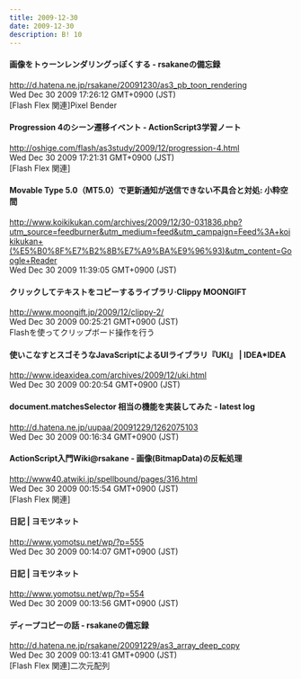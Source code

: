 ```yaml
---
title: 2009-12-30
date: 2009-12-30
description: B! 10
---
```


#### 画像をトゥーンレンダリングっぽくする - rsakaneの備忘録
http://d.hatena.ne.jp/rsakane/20091230/as3_pb_toon_rendering<br>
Wed Dec 30 2009 17:26:12 GMT+0900 (JST)<br>
[Flash Flex 関連]Pixel Bender


#### Progression 4のシーン遷移イベント - ActionScript3学習ノート
http://oshige.com/flash/as3study/2009/12/progression-4.html<br>
Wed Dec 30 2009 17:21:31 GMT+0900 (JST)<br>
[Flash Flex 関連]


#### Movable Type 5.0（MT5.0）で更新通知が送信できない不具合と対処: 小粋空間
http://www.koikikukan.com/archives/2009/12/30-031836.php?utm_source=feedburner&utm_medium=feed&utm_campaign=Feed%3A+koikikukan+(%E5%B0%8F%E7%B2%8B%E7%A9%BA%E9%96%93)&utm_content=Google+Reader<br>
Wed Dec 30 2009 11:39:05 GMT+0900 (JST)<br>


#### クリックしてテキストをコピーするライブラリ·Clippy MOONGIFT
http://www.moongift.jp/2009/12/clippy-2/<br>
Wed Dec 30 2009 00:25:21 GMT+0900 (JST)<br>
Flashを使ってクリップボード操作を行う


#### 使いこなすとスゴそうなJavaScriptによるUIライブラリ『UKI』 | IDEA*IDEA
http://www.ideaxidea.com/archives/2009/12/uki.html<br>
Wed Dec 30 2009 00:20:54 GMT+0900 (JST)<br>


####  document.matchesSelector 相当の機能を実装してみた - latest log
http://d.hatena.ne.jp/uupaa/20091229/1262075103<br>
Wed Dec 30 2009 00:16:34 GMT+0900 (JST)<br>


#### ActionScript入門Wiki@rsakane - 画像(BitmapData)の反転処理
http://www40.atwiki.jp/spellbound/pages/316.html<br>
Wed Dec 30 2009 00:15:54 GMT+0900 (JST)<br>
[Flash Flex 関連]


#### 日記 | ヨモツネット
http://www.yomotsu.net/wp/?p=555<br>
Wed Dec 30 2009 00:14:07 GMT+0900 (JST)<br>


#### 日記 | ヨモツネット
http://www.yomotsu.net/wp/?p=554<br>
Wed Dec 30 2009 00:13:56 GMT+0900 (JST)<br>


#### ディープコピーの話 - rsakaneの備忘録
http://d.hatena.ne.jp/rsakane/20091229/as3_array_deep_copy<br>
Wed Dec 30 2009 00:13:41 GMT+0900 (JST)<br>
[Flash Flex 関連]二次元配列


